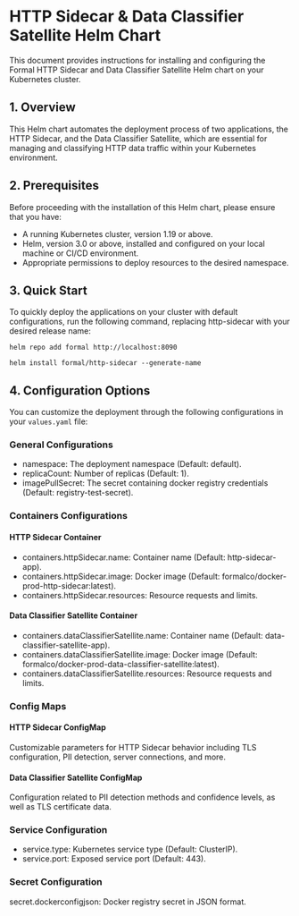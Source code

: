 # HTTP Sidecar & Data Classifier Satellite Helm Chart

This document provides instructions for installing and configuring the Formal
HTTP Sidecar and Data Classifier Satellite Helm chart on your Kubernetes cluster.

## 1. Overview

This Helm chart automates the deployment process of two applications, the HTTP Sidecar, and the Data Classifier Satellite, which are essential for managing and classifying HTTP data traffic within your Kubernetes environment.

## 2. Prerequisites

Before proceeding with the installation of this Helm chart, please ensure that
you have:

- A running Kubernetes cluster, version 1.19 or above.
- Helm, version 3.0 or above, installed and configured on your local machine or
  CI/CD environment.
- Appropriate permissions to deploy resources to the desired namespace.

## 3. Quick Start

To quickly deploy the applications on your cluster with default configurations, run the following command, replacing http-sidecar with your desired release name:

```shell
helm repo add formal http://localhost:8090

helm install formal/http-sidecar --generate-name
```

## 4. Configuration Options

You can customize the deployment through the following configurations in your `values.yaml` file:

### General Configurations

- namespace: The deployment namespace (Default: default).
- replicaCount: Number of replicas (Default: 1).
- imagePullSecret: The secret containing docker registry credentials (Default: registry-test-secret).

### Containers Configurations

#### HTTP Sidecar Container

- containers.httpSidecar.name: Container name (Default: http-sidecar-app).
- containers.httpSidecar.image: Docker image (Default: formalco/docker-prod-http-sidecar:latest).
- containers.httpSidecar.resources: Resource requests and limits.

#### Data Classifier Satellite Container

- containers.dataClassifierSatellite.name: Container name (Default: data-classifier-satellite-app).
- containers.dataClassifierSatellite.image: Docker image (Default: formalco/docker-prod-data-classifier-satellite:latest).
- containers.dataClassifierSatellite.resources: Resource requests and limits.

### Config Maps

#### HTTP Sidecar ConfigMap

Customizable parameters for HTTP Sidecar behavior including TLS configuration, PII detection, server connections, and more.

#### Data Classifier Satellite ConfigMap

Configuration related to PII detection methods and confidence levels, as well as TLS certificate data.

### Service Configuration

- service.type: Kubernetes service type (Default: ClusterIP).
- service.port: Exposed service port (Default: 443).

### Secret Configuration

secret.dockerconfigjson: Docker registry secret in JSON format.